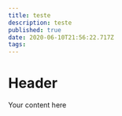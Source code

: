 ```yaml
---
title: teste
description: teste
published: true
date: 2020-06-10T21:56:22.717Z
tags: 
---
```


# Header
Your content here